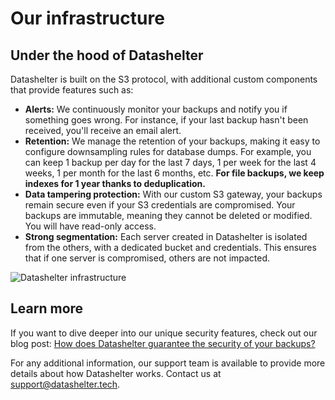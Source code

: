 # Our infrastructure

## Under the hood of Datashelter

Datashelter is built on the S3 protocol, with additional custom components that provide features such as:

- **Alerts:** We continuously monitor your backups and notify you if something goes wrong. For instance, if your last backup hasn't been received, you'll receive an email alert.
- **Retention:** We manage the retention of your backups, making it easy to configure downsampling rules for database dumps. For example, you can keep 1 backup per day for the last 7 days, 1 per week for the last 4 weeks, 1 per month for the last 6 months, etc. **For file backups, we keep indexes for 1 year thanks to deduplication.**
- **Data tampering protection:** With our custom S3 gateway, your backups remain secure even if your S3 credentials are compromised. Your backups are immutable, meaning they cannot be deleted or modified. You will have read-only access.
- **Strong segmentation:** Each server created in Datashelter is isolated from the others, with a dedicated bucket and credentials. This ensures that if one server is compromised, others are not impacted.

![Datashelter infrastructure](../../assets/faq/datashelter_infrastructure_schema.png)

## Learn more

If you want to dive deeper into our unique security features, check out our blog post: [How does Datashelter guarantee the security of your backups?](https://datashelter.tech/blog/datashelter-security-features/)

For any additional information, our support team is available to provide more details about how Datashelter works. Contact us at support@datashelter.tech.